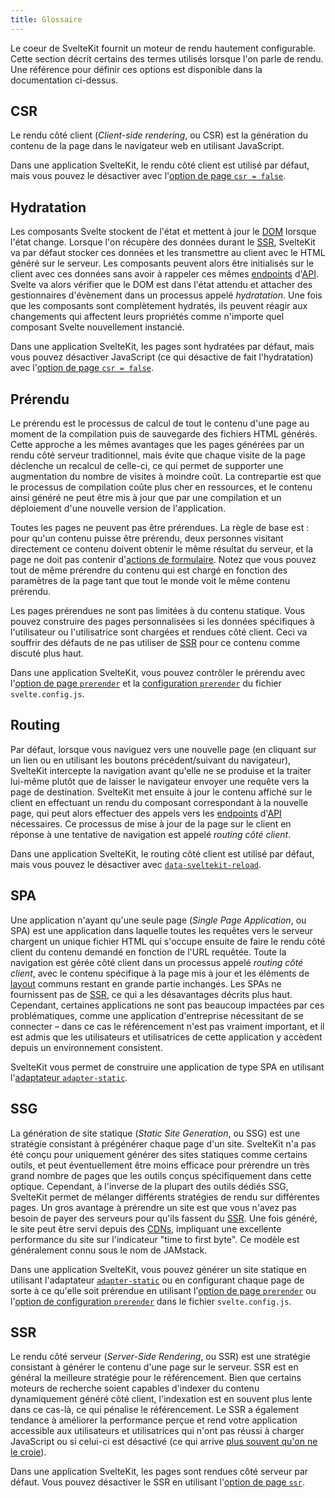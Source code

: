 ```yaml
---
title: Glossaire
---
```


Le coeur de SvelteKit fournit un moteur de rendu hautement configurable. Cette section décrit certains des termes utilisés lorsque l'on parle de rendu. Une référence pour définir ces options est disponible dans la documentation ci-dessus.

## CSR

Le rendu côté client (_Client-side rendering_, ou CSR) est la génération du contenu de la page dans le navigateur web en utilisant JavaScript.

Dans une application SvelteKit, le rendu côté client est utilisé par défaut, mais vous pouvez le désactiver avec l'[option de page `csr = false`](page-options#csr).

## Hydratation

Les composants Svelte stockent de l'état et mettent à jour le <span class='vo'>[DOM](PUBLIC_SVELTE_SITE_URL/docs/web#dom)</span> lorsque l'état change. Lorsque l'on récupère des données durant le [SSR](#ssr), SvelteKit va par défaut stocker ces données et les transmettre au client avec le HTML généré sur le serveur. Les composants peuvent alors être initialisés sur le client avec ces données sans avoir à rappeler ces mêmes <span class='vo'>[endpoints](PUBLIC_SVELTE_SITE_URL/docs/web#endpoint)</span> d'<span class='vo'>[API](PUBLIC_SVELTE_SITE_URL/docs/development#api)</span>. Svelte va alors vérifier que le DOM est dans l'état attendu et attacher des gestionnaires d'évènement dans un processus appelé _hydratation_. Une fois que les composants sont complètement hydratés, ils peuvent réagir aux changements qui affectent leurs propriétés comme n'importe quel composant Svelte nouvellement instancié.

Dans une application SvelteKit, les pages sont hydratées par défaut, mais vous pouvez désactiver JavaScript (ce qui désactive de fait l'hydratation) avec l'[option de page `csr = false`](page-options#csr).

## Prérendu

Le prérendu est le processus de calcul de tout le contenu d'une page au moment de la compilation puis de sauvegarde des fichiers HTML générés. Cette approche a les mêmes avantages que les pages générées par un rendu côté serveur traditionnel, mais évite que chaque visite de la page déclenche un recalcul de celle-ci, ce qui permet de supporter une augmentation du nombre de visites à moindre coût. La contrepartie est que le processus de compilation coûte plus cher en ressources, et le contenu ainsi généré ne peut être mis à jour que par une compilation et un déploiement d'une nouvelle version de l'application.

Toutes les pages ne peuvent pas être prérendues. La règle de base est : pour qu'un contenu puisse être prérendu, deux personnes visitant directement ce contenu doivent obtenir le même résultat du serveur, et la page ne doit pas contenir d'[actions de formulaire](form-actions). Notez que vous pouvez tout de même prérendre du contenu qui est chargé en fonction des paramètres de la page tant que tout le monde voit le même contenu prérendu.

Les pages prérendues ne sont pas limitées à du contenu statique. Vous pouvez construire des pages personnalisées si les données spécifiques à l'utilisateur ou l'utilisatrice sont chargées et rendues côté client. Ceci va souffrir des défauts de ne pas utiliser de [SSR](#ssr) pour ce contenu comme discuté plus haut.

Dans une application SvelteKit, vous pouvez contrôler le prérendu avec l'[option de page `prerender`](page-options#csr) et la [configuration `prerender`](configuration#prerender) du fichier `svelte.config.js`.

## Routing

Par défaut, lorsque vous naviguez vers une nouvelle page (en cliquant sur un lien ou en utilisant les boutons précédent/suivant du navigateur), SvelteKit intercepte la navigation avant qu'elle ne se produise et la traiter lui-même plutôt que de laisser le navigateur envoyer une requête vers la page de destination. SvelteKit met ensuite à jour le contenu affiché sur le client en effectuant un rendu du composant correspondant à la nouvelle page, qui peut alors effectuer des appels vers les <span class='vo'>[endpoints](PUBLIC_SVELTE_SITE_URL/docs/web#endpoint)</span> d'<span class='vo'>[API](PUBLIC_SVELTE_SITE_URL/docs/development#api)</span> nécessaires. Ce processus de mise à jour de la page sur le client en réponse à une tentative de navigation est appelé _routing côté client_.

Dans une application SvelteKit, le routing côté client est utilisé par défaut, mais vous pouvez le désactiver avec [`data-sveltekit-reload`](link-options#data-sveltekit-reload).

## SPA

Une application n'ayant qu'une seule page (_Single Page Application_, ou SPA) est une application dans laquelle toutes les requêtes vers le serveur chargent un unique fichier HTML qui s'occupe ensuite de faire le rendu côté client du contenu demandé en fonction de l'URL requêtée. Toute la navigation est gérée côté client dans un processus appelé _routing côté client_, avec le contenu spécifique à la page mis à jour et les éléments de <span class='vo'>[layout](PUBLIC_SVELTE_SITE_URL/docs/development#layout)</span> communs restant en grande partie inchangés. Les SPAs ne fournissent pas de [SSR](#ssr), ce qui a les désavantages décrits plus haut. Cependant, certaines applications ne sont pas beaucoup impactées par ces problématiques, comme une application d'entreprise nécessitant de se connecter – dans ce cas le référencement n'est pas vraiment important, et il est admis que les utilisateurs et utilisatrices de cette application y accèdent depuis un environnement consistent.

SvelteKit vous permet de construire une application de type SPA en utilisant l'[adaptateur `adapter-static`](single-page-apps).

## SSG

La génération de site statique (_Static Site Generation_, ou SSG) est une stratégie consistant à prégénérer chaque page d'un site. SvelteKit n'a pas été conçu pour uniquement générer des sites statiques comme certains outils, et peut éventuellement être moins efficace pour prérendre un très grand nombre de pages que les outils conçus spécifiquement dans cette optique. Cependant, à l'inverse de la plupart des outils dédiés SSG, SvelteKit permet de mélanger différents stratégies de rendu sur différentes pages. Un gros avantage à prérendre un site est que vous n'avez pas besoin de payer des serveurs pour qu'ils fassent du [SSR](#ssr). Une fois généré, le site peut être servi depuis des <span class='vo'>[CDNs](PUBLIC_SVELTE_SITE_URL/docs/web#cdn)</span>, impliquant une excellente performance du site sur l'indicateur "time to first byte". Ce modèle est généralement connu sous le nom de JAMstack.

Dans une application SvelteKit, vous pouvez générer un site statique en utilisant l'adaptateur [`adapter-static`](adapter-static) ou en configurant chaque page de sorte à ce qu'elle soit prérendue en utilisant l'[option de page `prerender`](page-options#prerender) ou l'[option de configuration `prerender`](configuration#prerender) dans le fichier `svelte.config.js`.

## SSR

Le rendu côté serveur (_Server-Side Rendering_, ou SSR) est une stratégie consistant à générer le contenu d'une page sur le serveur. SSR est en général la meilleure stratégie pour le référencement. Bien que certains moteurs de recherche soient capables d'indexer du contenu dynamiquement généré côté client, l'indexation est en souvent plus lente dans ce cas-là, ce qui pénalise le référencement. Le SSR a également tendance à améliorer la performance perçue et rend votre application accessible aux utilisateurs et utilisatrices qui n'ont pas réussi à charger JavaScript ou si celui-ci est désactivé (ce qui arrive [plus souvent qu'on ne le croie](https://kryogenix.org/code/browser/everyonehasjs.html)).

Dans une application SvelteKit, les pages sont rendues côté serveur par défaut. Vous pouvez désactiver le SSR en utilisant l'[option de page `ssr`](page-options#ssr).
